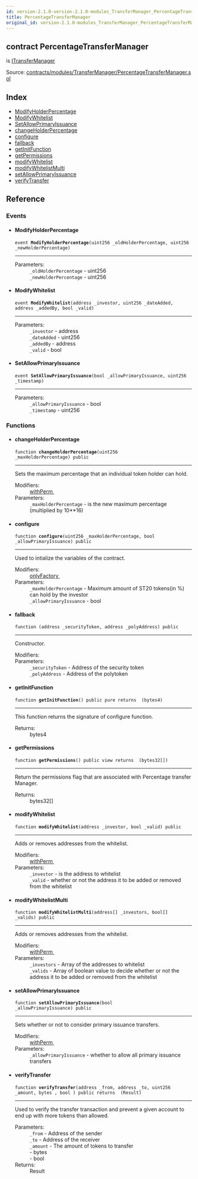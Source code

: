 ```yaml
---
id: version-2.1.0-version-2.1.0-modules_TransferManager_PercentageTransferManager
title: PercentageTransferManager
original_id: version-2.1.0-modules_TransferManager_PercentageTransferManager
---
```


<div class="contract-doc"><div class="contract"><h2 class="contract-header"><span class="contract-kind">contract</span> PercentageTransferManager</h2><p class="base-contracts"><span>is</span> <a href="modules_TransferManager_ITransferManager.html">ITransferManager</a></p><div class="source">Source: <a href="https://github.com/PolymathNetwork/polymath-core/blob/v2.1.0/contracts/modules/TransferManager/PercentageTransferManager.sol" target="_blank">contracts/modules/TransferManager/PercentageTransferManager.sol</a></div></div><div class="index"><h2>Index</h2><ul><li><a href="modules_TransferManager_PercentageTransferManager.html#ModifyHolderPercentage">ModifyHolderPercentage</a></li><li><a href="modules_TransferManager_PercentageTransferManager.html#ModifyWhitelist">ModifyWhitelist</a></li><li><a href="modules_TransferManager_PercentageTransferManager.html#SetAllowPrimaryIssuance">SetAllowPrimaryIssuance</a></li><li><a href="modules_TransferManager_PercentageTransferManager.html#changeHolderPercentage">changeHolderPercentage</a></li><li><a href="modules_TransferManager_PercentageTransferManager.html#configure">configure</a></li><li><a href="modules_TransferManager_PercentageTransferManager.html#">fallback</a></li><li><a href="modules_TransferManager_PercentageTransferManager.html#getInitFunction">getInitFunction</a></li><li><a href="modules_TransferManager_PercentageTransferManager.html#getPermissions">getPermissions</a></li><li><a href="modules_TransferManager_PercentageTransferManager.html#modifyWhitelist">modifyWhitelist</a></li><li><a href="modules_TransferManager_PercentageTransferManager.html#modifyWhitelistMulti">modifyWhitelistMulti</a></li><li><a href="modules_TransferManager_PercentageTransferManager.html#setAllowPrimaryIssuance">setAllowPrimaryIssuance</a></li><li><a href="modules_TransferManager_PercentageTransferManager.html#verifyTransfer">verifyTransfer</a></li></ul></div><div class="reference"><h2>Reference</h2><div class="events"><h3>Events</h3><ul><li><div class="item event"><span id="ModifyHolderPercentage" class="anchor-marker"></span><h4 class="name">ModifyHolderPercentage</h4><div class="body"><code class="signature">event <strong>ModifyHolderPercentage</strong><span>(uint256 _oldHolderPercentage, uint256 _newHolderPercentage) </span></code><hr/><dl><dt><span class="label-parameters">Parameters:</span></dt><dd><div><code>_oldHolderPercentage</code> - uint256</div><div><code>_newHolderPercentage</code> - uint256</div></dd></dl></div></div></li><li><div class="item event"><span id="ModifyWhitelist" class="anchor-marker"></span><h4 class="name">ModifyWhitelist</h4><div class="body"><code class="signature">event <strong>ModifyWhitelist</strong><span>(address _investor, uint256 _dateAdded, address _addedBy, bool _valid) </span></code><hr/><dl><dt><span class="label-parameters">Parameters:</span></dt><dd><div><code>_investor</code> - address</div><div><code>_dateAdded</code> - uint256</div><div><code>_addedBy</code> - address</div><div><code>_valid</code> - bool</div></dd></dl></div></div></li><li><div class="item event"><span id="SetAllowPrimaryIssuance" class="anchor-marker"></span><h4 class="name">SetAllowPrimaryIssuance</h4><div class="body"><code class="signature">event <strong>SetAllowPrimaryIssuance</strong><span>(bool _allowPrimaryIssuance, uint256 _timestamp) </span></code><hr/><dl><dt><span class="label-parameters">Parameters:</span></dt><dd><div><code>_allowPrimaryIssuance</code> - bool</div><div><code>_timestamp</code> - uint256</div></dd></dl></div></div></li></ul></div><div class="functions"><h3>Functions</h3><ul><li><div class="item function"><span id="changeHolderPercentage" class="anchor-marker"></span><h4 class="name">changeHolderPercentage</h4><div class="body"><code class="signature">function <strong>changeHolderPercentage</strong><span>(uint256 _maxHolderPercentage) </span><span>public </span></code><hr/><div class="description"><p>Sets the maximum percentage that an individual token holder can hold.</p></div><dl><dt><span class="label-modifiers">Modifiers:</span></dt><dd><a href="modules_Module.html#withPerm">withPerm </a></dd><dt><span class="label-parameters">Parameters:</span></dt><dd><div><code>_maxHolderPercentage</code> - is the new maximum percentage (multiplied by 10**16)</div></dd></dl></div></div></li><li><div class="item function"><span id="configure" class="anchor-marker"></span><h4 class="name">configure</h4><div class="body"><code class="signature">function <strong>configure</strong><span>(uint256 _maxHolderPercentage, bool _allowPrimaryIssuance) </span><span>public </span></code><hr/><div class="description"><p>Used to intialize the variables of the contract.</p></div><dl><dt><span class="label-modifiers">Modifiers:</span></dt><dd><a href="modules_Module.html#onlyFactory">onlyFactory </a></dd><dt><span class="label-parameters">Parameters:</span></dt><dd><div><code>_maxHolderPercentage</code> - Maximum amount of ST20 tokens(in %) can hold by the investor</div><div><code>_allowPrimaryIssuance</code> - bool</div></dd></dl></div></div></li><li><div class="item function"><span id="fallback" class="anchor-marker"></span><h4 class="name">fallback</h4><div class="body"><code class="signature">function <strong></strong><span>(address _securityToken, address _polyAddress) </span><span>public </span></code><hr/><div class="description"><p>Constructor.</p></div><dl><dt><span class="label-modifiers">Modifiers:</span></dt><dd></dd><dt><span class="label-parameters">Parameters:</span></dt><dd><div><code>_securityToken</code> - Address of the security token</div><div><code>_polyAddress</code> - Address of the polytoken</div></dd></dl></div></div></li><li><div class="item function"><span id="getInitFunction" class="anchor-marker"></span><h4 class="name">getInitFunction</h4><div class="body"><code class="signature">function <strong>getInitFunction</strong><span>() </span><span>public </span><span>pure </span><span>returns  (bytes4) </span></code><hr/><div class="description"><p>This function returns the signature of configure function.</p></div><dl><dt><span class="label-return">Returns:</span></dt><dd>bytes4</dd></dl></div></div></li><li><div class="item function"><span id="getPermissions" class="anchor-marker"></span><h4 class="name">getPermissions</h4><div class="body"><code class="signature">function <strong>getPermissions</strong><span>() </span><span>public </span><span>view </span><span>returns  (bytes32[]) </span></code><hr/><div class="description"><p>Return the permissions flag that are associated with Percentage transfer Manager.</p></div><dl><dt><span class="label-return">Returns:</span></dt><dd>bytes32[]</dd></dl></div></div></li><li><div class="item function"><span id="modifyWhitelist" class="anchor-marker"></span><h4 class="name">modifyWhitelist</h4><div class="body"><code class="signature">function <strong>modifyWhitelist</strong><span>(address _investor, bool _valid) </span><span>public </span></code><hr/><div class="description"><p>Adds or removes addresses from the whitelist.</p></div><dl><dt><span class="label-modifiers">Modifiers:</span></dt><dd><a href="modules_Module.html#withPerm">withPerm </a></dd><dt><span class="label-parameters">Parameters:</span></dt><dd><div><code>_investor</code> - is the address to whitelist</div><div><code>_valid</code> - whether or not the address it to be added or removed from the whitelist</div></dd></dl></div></div></li><li><div class="item function"><span id="modifyWhitelistMulti" class="anchor-marker"></span><h4 class="name">modifyWhitelistMulti</h4><div class="body"><code class="signature">function <strong>modifyWhitelistMulti</strong><span>(address[] _investors, bool[] _valids) </span><span>public </span></code><hr/><div class="description"><p>Adds or removes addresses from the whitelist.</p></div><dl><dt><span class="label-modifiers">Modifiers:</span></dt><dd><a href="modules_Module.html#withPerm">withPerm </a></dd><dt><span class="label-parameters">Parameters:</span></dt><dd><div><code>_investors</code> - Array of the addresses to whitelist</div><div><code>_valids</code> - Array of boolean value to decide whether or not the address it to be added or removed from the whitelist</div></dd></dl></div></div></li><li><div class="item function"><span id="setAllowPrimaryIssuance" class="anchor-marker"></span><h4 class="name">setAllowPrimaryIssuance</h4><div class="body"><code class="signature">function <strong>setAllowPrimaryIssuance</strong><span>(bool _allowPrimaryIssuance) </span><span>public </span></code><hr/><div class="description"><p>Sets whether or not to consider primary issuance transfers.</p></div><dl><dt><span class="label-modifiers">Modifiers:</span></dt><dd><a href="modules_Module.html#withPerm">withPerm </a></dd><dt><span class="label-parameters">Parameters:</span></dt><dd><div><code>_allowPrimaryIssuance</code> - whether to allow all primary issuance transfers</div></dd></dl></div></div></li><li><div class="item function"><span id="verifyTransfer" class="anchor-marker"></span><h4 class="name">verifyTransfer</h4><div class="body"><code class="signature">function <strong>verifyTransfer</strong><span>(address _from, address _to, uint256 _amount, bytes , bool ) </span><span>public </span><span>returns  (Result) </span></code><hr/><div class="description"><p>Used to verify the transfer transaction and prevent a given account to end up with more tokens than allowed.</p></div><dl><dt><span class="label-parameters">Parameters:</span></dt><dd><div><code>_from</code> - Address of the sender</div><div><code>_to</code> - Address of the receiver</div><div><code>_amount</code> - The amount of tokens to transfer</div><div><code></code> - bytes</div><div><code></code> - bool</div></dd><dt><span class="label-return">Returns:</span></dt><dd>Result</dd></dl></div></div></li></ul></div></div></div>
